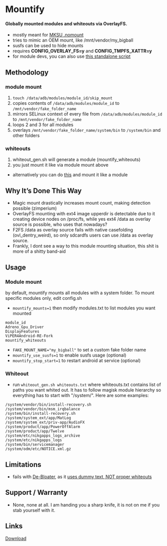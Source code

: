 # Mountify

#### Globally mounted modules and whiteouts via OverlayFS.

- mostly meant for [MKSU .nomount](https://github.com/5ec1cff/KernelSU/commit/76bfccd11f4c8953b35e1342a2461f45b7d21c22)
- tries to mimic an OEM mount, like /mnt/vendor/my_bigball
- susfs can be used to hide mounts
- requires **CONFIG_OVERLAY_FS=y** and **CONFIG_TMPFS_XATTR=y** 
- for module devs, you can also use [this standalone script](https://github.com/backslashxx/mountify/tree/standalone-script)

## Methodology
### module mount
1. `touch /data/adb/modules/module_id/skip_mount`
2. copies contents of `/data/adb/modules/module_id` to `/mnt/vendor/fake_folder_name`
3. mirrors SELinux context of every file from `/data/adb/modules/module_id` to `/mnt/vendor/fake_folder_name`
4. loops 2 and 3 for all modules
5. overlays `/mnt/vendor/fake_folder_name/system/bin` to `/system/bin` and other folders
### whiteouts
1. whiteout_gen.sh will generate a module (mountify_whiteouts)
2. you just mount it like via module mount above
- alternatively you can do [this](https://kernelsu.org/guide/module.html#kernelsu-modules:~:text=You%20can%20also%20declare%20a%20variable%20named%20REMOVE) and mount it like a module

## Why It’s Done This Way
- Magic mount drastically increases mount count, making detection possible (zimperium)
- OverlayFS mounting with ext4 image upperdir is detectable due to it creating device nodes on /proc/fs, while yes ext4 /data as overlay source is possible, who uses that nowadays?
- F2FS /data as overlay source fails with native casefolding (ovl_dentry_weird), so only sdcardfs users can use /data as overlay source.
- Frankly, I dont see a way to this module mounting situation, this shit is more of a shitty band-aid 

## Usage
### Module mount
by default, mountify mounts all modules with a system folder. To mount specific modules only, edit config.sh


- `mountify_mounts=1` then modify modules.txt to list modules you want mounted

```
module_id
Adreno_Gpu_Driver
DisplayFeatures
ViPER4Android-RE-Fork
mountify_whiteouts
```
- `FAKE_MOUNT_NAME="my_bigball"` to set a custom fake folder name
- `mountify_use_susfs=1` to enable susfs usage (optional)
- `mountify_stop_start=1` to restart android at service (optional)

### Whiteout
- run `whiteout_gen.sh whiteouts.txt` where whiteouts.txt contains list of paths you want whited out. It has to follow magisk module hierarchy so everything has to start with "/system/". Here are some examples:

```
/system/vendor/bin/install-recovery.sh
/system/vendor/bin/msm_irqbalance
/system/bin/install-recovery.sh
/system/system_ext/app/MatLog
/system/system_ext/priv-app/AudioFX
/system/product/app/PowerOffAlarm
/system/product/app/Twelve
/system/etc/nikgapps_logs_archive
/system/etc/nikgapps_logs
/system/bin/servicemanager
/system/odm/etc/NOTICE.xml.gz
```
## Limitations
- fails with [De-Bloater](https://github.com/sunilpaulmathew/De-Bloater), as it [uses dummy text, NOT proper whiteouts](https://github.com/sunilpaulmathew/De-Bloater/blob/cadd523f0ad8208eab31e7db51f855b89ed56ffe/app/src/main/java/com/sunilpaulmathew/debloater/utils/Utils.java#L112)

## Support / Warranty
- None, none at all. I am handing you a sharp knife, it is not on me if you stab yourself with it.

## Links
[Download](https://github.com/backslashxx/mountify/releases)



